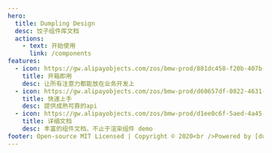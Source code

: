```yaml
---
hero:
  title: Dumpling Design
  desc: 饺子组件库文档
  actions:
    - text: 开始使用
      link: /components
features:
  - icon: https://gw.alipayobjects.com/zos/bmw-prod/881dc458-f20b-407b-947a-95104b5ec82b/k79dm8ih_w144_h144.png
    title: 开箱即用
    desc: 让所有注意力都能放在业务开发上
  - icon: https://gw.alipayobjects.com/zos/bmw-prod/d60657df-0822-4631-9d7c-e7a869c2f21c/k79dmz3q_w126_h126.png
    title: 快速上手
    desc: 提供成熟可靠的api
  - icon: https://gw.alipayobjects.com/zos/bmw-prod/d1ee0c6f-5aed-4a45-a507-339a4bfe076c/k7bjsocq_w144_h144.png
    title: 详细文档
    desc: 丰富的组件文档，不止于渲染组件 demo
footer: Open-source MIT Licensed | Copyright © 2020<br />Powered by [dumi](https://d.umijs.org)
---
```

